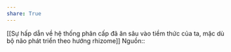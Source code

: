 ```yaml
---
share: True
---
```

[[Sự hấp dẫn về hệ thống phân cấp đã ăn sâu vào tiềm thức của ta, mặc dù bộ não phát triển theo hướng rhizome]]
Nguồn::
